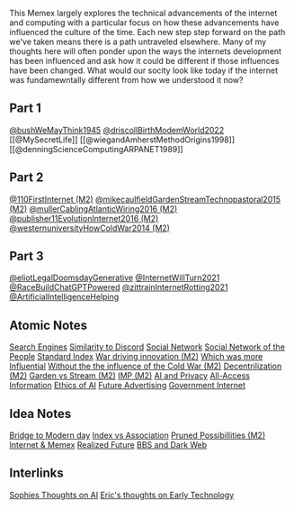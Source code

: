 This Memex largely explores the technical advancements  of the internet and computing with a particular focus on how these advancements have influenced the culture of the time. Each new step step forward on the path we've taken means there is a path untraveled elsewhere. Many of my thoughts here will often ponder upon the ways the internets development has been influenced and ask how it could be different if those influences have been changed. What would our socity look like today if the internet was fundamewntally different from how we understood it now?

## Part 1
[@bushWeMayThink1945](@bushWeMayThink1945.md)
[@driscollBirthModemWorld2022](@driscollBirthModemWorld2022.md)
[[@MySecretLife]]
[[@wiegandAmherstMethodOrigins1998]]
[[@denningScienceComputingARPANET1989]]

## Part 2

[@110FirstInternet (M2)](@110FirstInternet%20(M2).md)
[@mikecaulfieldGardenStreamTechnopastoral2015 (M2)](@mikecaulfieldGardenStreamTechnopastoral2015%20(M2).md)
[@mullerCablingAtlanticWiring2016 (M2)](@mullerCablingAtlanticWiring2016%20(M2).md)
[@publisher11EvolutionInternet2016 (M2)](@publisher11EvolutionInternet2016%20(M2).md)
[@westernuniversityHowColdWar2014 (M2)](@westernuniversityHowColdWar2014%20(M2).md)

## Part 3
[@eliotLegalDoomsdayGenerative](@eliotLegalDoomsdayGenerative.md)
[@InternetWillTurn2021](@InternetWillTurn2021.md)
[@RaceBuildChatGPTPowered](@RaceBuildChatGPTPowered.md)
[@zittrainInternetRotting2021](@zittrainInternetRotting2021.md)
[@ArtificialIntelligenceHelping](@ArtificialIntelligenceHelping.md)

## Atomic Notes

[Search Engines](Search%20Engines.md)
[Similarity to Discord](Similarity%20to%20Discord.md)
[Social Network](Social%20Network.md)
[Social Network of the People](Social%20Network%20of%20the%20People.md)
[Standard Index](Standard%20Index.md)
[War driving innovation (M2)](War%20driving%20innovation%20(M2).md)
[Which was more Influential](Which%20was%20more%20Influential.md)
[Without the the influence of the Cold War (M2)](Without%20the%20the%20influence%20of%20the%20Cold%20War%20(M2).md)
[Decentrilization (M2)](Decentrilization%20(M2).md)
[Garden vs Stream (M2)](Garden%20vs%20Stream%20(M2).md)
[IMP (M2)](IMP%20(M2).md)
[AI and Privacy](AI%20and%20Privacy.md)
[All-Access Information](All-Access%20Information.md)
[Ethics of AI](Ethics%20of%20AI.md)
[Future Advertising](Future%20Advertising.md)
[Government Internet](Government%20Internet.md)


## Idea Notes

[Bridge to Modern day](Bridge%20to%20Modern%20day.md)
[Index vs Association](Index%20vs%20Association.md)
[Pruned Possibillities (M2)](Pruned%20Possibillities%20(M2).md)
[Internet & Memex](Internet%20&%20Memex.md)
[Realized Future](Realized%20Future.md)
[BBS and Dark Web](BBS%20and%20Dark%20Web.md)

## Interlinks

[Sophies Thoughts on AI](Sophies%20Thoughts%20on%20AI.md)
[Eric's thoughts on Early Technology](Eric's%20thoughts%20on%20Early%20Technology.md)


